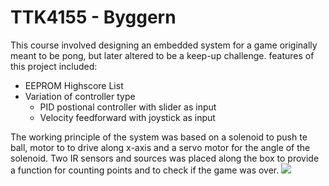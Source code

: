 # TTK4155 - Byggern
This course involved designing an embedded system for a game originally meant to be pong, but later altered to be a keep-up challenge. features of this project included:
* EEPROM Highscore List
* Variation of controller type
  * PID postional controller with slider as input
  * Velocity feedforward with joystick as input
  
The working principle of the system was based on a solenoid to push te ball, motor to to drive along x-axis and a servo motor for the angle of the solenoid. Two IR sensors and sources was placed along the box to provide a function for counting points and to check if the game was over.
![](https://i.imgur.com/RSPCCuv.jpg)

